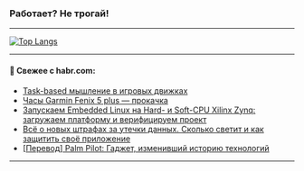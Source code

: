 ### Работает? Не трогай!

---
<!--
#### 🛠️ Technical stack:

![Java](https://img.shields.io/badge/Java-informational?logo=Oracle&style=flat&logoColor=white&color=FF4500)
![Kotlin](https://img.shields.io/badge/Kotlin-informational?logo=Kotlin&style=flat&logoColor=white&color=774D97)
![TS](https://img.shields.io/badge/TypeScript-informational?logo=typeScript&style=flat&logoColor=black&color=017acc)
![Python](https://img.shields.io/badge/Python-informational?logo=Python&style=flat&logoColor=black&color=ffdd54) <br>
![Spring](https://img.shields.io/badge/Spring-informational?logo=Spring&style=flat&logoColor=white&color=6DB33F) 
![SpringBoot](https://img.shields.io/badge/SpringBoot-informational?logo=SpringBoot&style=flat&logoColor=white&color=6DB33F)
![Nest](https://img.shields.io/badge/NestJS-informational?logo=NestJS&style=flat&logoColor=white&color=E0234E) 
![NodeJS](https://img.shields.io/badge/NodeJS-informational?logo=node.js&style=flat&logoColor=white&color=70A760)<br>
![PostgreSQL](https://img.shields.io/badge/PostgreSQL-informational?logo=PostgreSQL&style=flat&logoColor=white&color=DAA520)
![MongoDB](https://img.shields.io/badge/MongoDB-informational?logo=MongoDB&style=flat&logoColor=white&color=870000)
![Apache](https://img.shields.io/badge/Apache-informational?logo=apache&style=flat&logoColor=white&color=f74e28)

___ 
-->

<!--- #### 🛠️ : --->

[![Top Langs](https://github-readme-stats-82jvfl3w3-advtsettinggmailcoms-projects.vercel.app/api/top-langs/?username=zloylis&langs_count=10&hide_title=true&title_color=e6edf3&size_weight=0.5&count_weight=0.5&layout=compact&hide_progress=true&hide_border=true&theme=dracula)](https://github.com/zloylis)

<!---


####  :octocat:&nbsp;&nbsp; Статистика:

![GitHub stats](https://github-readme-stats-u2qms2cxw-advtsettinggmailcoms-projects.vercel.app/api?username=zloylis&show_icons=true&hide_border=true&theme=dracula&title_color=e6edf3&include_all_commits=true&count_private=true&hide_rank=false&hide_title=true&rank_icon=github)
-->
---

#### 💬 Свежее с habr.com:

<!-- BLOG-POST-LIST:START -->
- [Task-based мышление в игровых движках](https://habr.com/ru/articles/861540/?utm_source=habrahabr&utm_medium=rss&utm_campaign=861540)
- [Часы Garmin Fenix 5 plus — прокачка](https://habr.com/ru/articles/861180/?utm_source=habrahabr&utm_medium=rss&utm_campaign=861180)
- [Запускаем Embedded Linux на Hard- и Soft-CPU Xilinx Zynq: загружаем платформу и верифицируем проект](https://habr.com/ru/companies/yadro/articles/860428/?utm_source=habrahabr&utm_medium=rss&utm_campaign=860428)
- [Всё о новых штрафах за утечки данных. Сколько светит и как защитить своё приложение](https://habr.com/ru/companies/surfstudio/articles/862048/?utm_source=habrahabr&utm_medium=rss&utm_campaign=862048)
- [[Перевод] Palm Pilot: Гаджет, изменивший историю технологий](https://habr.com/ru/companies/ua-hosting/articles/861802/?utm_source=habrahabr&utm_medium=rss&utm_campaign=861802)
<!-- BLOG-POST-LIST:END -->

---
